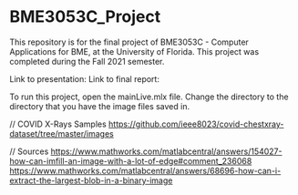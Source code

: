 # BME3053C_Project

This repository is for the final project of BME3053C - Computer Applications for BME, at the University of Florida. This project was completed during the Fall 2021 semester. 

Link to presentation:
Link to final report:

To run this project, open the mainLive.mlx file. Change the directory to the directory that you have the image files saved in.

// COVID X-Rays Samples
https://github.com/ieee8023/covid-chestxray-dataset/tree/master/images


// Sources
https://www.mathworks.com/matlabcentral/answers/154027-how-can-imfill-an-image-with-a-lot-of-edge#comment_236068
https://www.mathworks.com/matlabcentral/answers/68696-how-can-i-extract-the-largest-blob-in-a-binary-image


